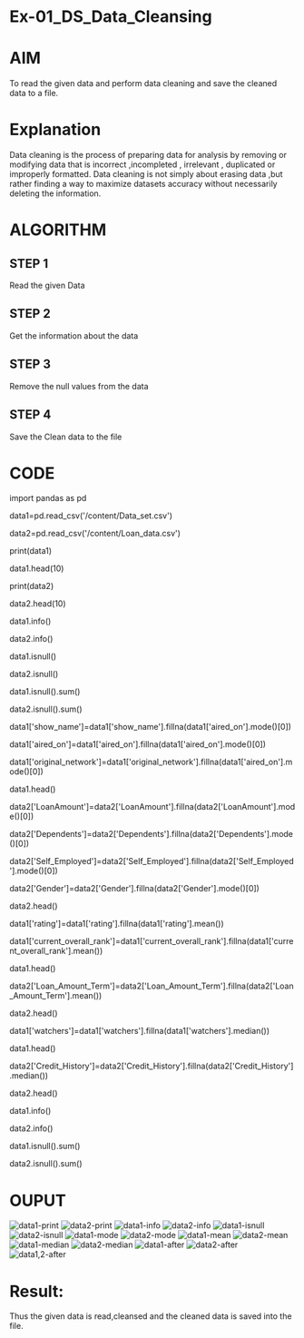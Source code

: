 # Ex-01_DS_Data_Cleansing
# AIM
To read the given data and perform data cleaning and save the cleaned data to a file.

# Explanation
Data cleaning is the process of preparing data for analysis by removing or modifying data that is incorrect ,incompleted , irrelevant , duplicated or improperly formatted. Data cleaning is not simply about erasing data ,but rather finding a way to maximize datasets accuracy without necessarily deleting the information.

# ALGORITHM
## STEP 1
Read the given Data

## STEP 2
Get the information about the data

## STEP 3
Remove the null values from the data

## STEP 4
Save the Clean data to the file

# CODE
import pandas as pd

data1=pd.read_csv('/content/Data_set.csv')

data2=pd.read_csv('/content/Loan_data.csv')

print(data1)

data1.head(10)


print(data2)

data2.head(10)


data1.info()

data2.info()


data1.isnull()

data2.isnull()


data1.isnull().sum()

data2.isnull().sum()


data1['show_name']=data1['show_name'].fillna(data1['aired_on'].mode()[0])

data1['aired_on']=data1['aired_on'].fillna(data1['aired_on'].mode()[0])

data1['original_network']=data1['original_network'].fillna(data1['aired_on'].mode()[0])

data1.head()


data2['LoanAmount']=data2['LoanAmount'].fillna(data2['LoanAmount'].mode()[0])

data2['Dependents']=data2['Dependents'].fillna(data2['Dependents'].mode()[0])

data2['Self_Employed']=data2['Self_Employed'].fillna(data2['Self_Employed'].mode()[0])

data2['Gender']=data2['Gender'].fillna(data2['Gender'].mode()[0])

data2.head()


data1['rating']=data1['rating'].fillna(data1['rating'].mean())

data1['current_overall_rank']=data1['current_overall_rank'].fillna(data1['current_overall_rank'].mean())

data1.head()


data2['Loan_Amount_Term']=data2['Loan_Amount_Term'].fillna(data2['Loan_Amount_Term'].mean())

data2.head()


data1['watchers']=data1['watchers'].fillna(data1['watchers'].median())

data1.head()


data2['Credit_History']=data2['Credit_History'].fillna(data2['Credit_History'].median())

data2.head()


data1.info()

data2.info()


data1.isnull().sum()

data2.isnull().sum()

# OUPUT
![data1-print](https://user-images.githubusercontent.com/87276633/226176406-1ba6ec94-e809-4251-a60a-a64733d78f47.png)
![data2-print](https://user-images.githubusercontent.com/87276633/226176455-600b37ee-23f2-4eb8-8154-da20d055a69f.png)
![data1-info](https://user-images.githubusercontent.com/87276633/226177223-2b9545a6-edb2-4df1-9e68-3e7961ecb4a8.png)
![data2-info](https://user-images.githubusercontent.com/87276633/226176719-24af8e3c-b1f8-441f-a7c3-cc91f9896110.png)
![data1-isnull](https://user-images.githubusercontent.com/87276633/226177234-3697b016-76e4-4ac2-94c9-1b19830242da.png)
![data2-isnull](https://user-images.githubusercontent.com/87276633/226176737-cb399615-63ae-43f2-9f8d-f683e2d11732.png)
![data1-mode](https://user-images.githubusercontent.com/87276633/226177264-df351645-cf94-4053-86d5-134879256a8b.png)
![data2-mode](https://user-images.githubusercontent.com/87276633/226177273-0952f6d2-5eb7-4fc0-a3a4-441dfe9ede06.png)
![data1-mean](https://user-images.githubusercontent.com/87276633/226177287-bfea14ce-46b4-4486-8fbf-0f88d44a7059.png)
![data2-mean](https://user-images.githubusercontent.com/87276633/226177295-b6e21b57-1133-4b43-bd63-48f3c8cce722.png)
![data1-median](https://user-images.githubusercontent.com/87276633/226177316-b20fa90c-99a7-4205-a0b0-057e320a3312.png)
![data2-median](https://user-images.githubusercontent.com/87276633/226177333-c6ed1cac-c42f-4bbf-87fd-b6f588bbf653.png)
![data1-after](https://user-images.githubusercontent.com/87276633/226177340-c79adb12-1dab-4c0b-bfac-5f439ea61449.png)
![data2-after](https://user-images.githubusercontent.com/87276633/226177352-67d16a46-35c3-4200-8e9a-cfcbf6237190.png)
![data1,2-after](https://user-images.githubusercontent.com/87276633/226177360-874eb2b2-b682-43c5-b89f-2d4792db6360.png)

# Result:

Thus the given data is read,cleansed and the cleaned data is saved into the file.





